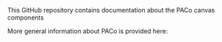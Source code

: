 This GitHub repository contains documentation about the PACo canvas components

More general information about PACo is provided here: 

